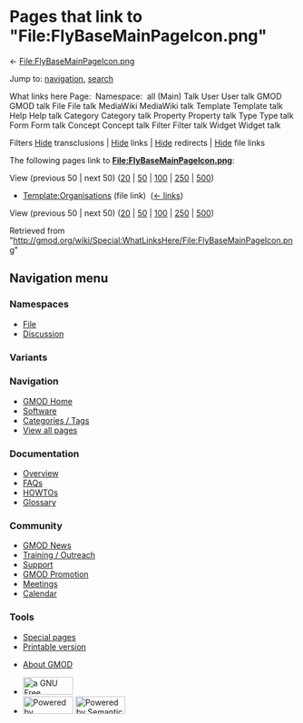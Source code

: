<div id="mw-page-base" class="noprint">

</div>

<div id="mw-head-base" class="noprint">

</div>

<div id="content" class="mw-body" role="main">

<span id="top"></span>

<div id="mw-js-message" style="display:none;">

</div>



# <span dir="auto">Pages that link to "File:FlyBaseMainPageIcon.png"</span>

<div id="bodyContent">

<div id="contentSub">

←
[File:FlyBaseMainPageIcon.png](/wiki/File:FlyBaseMainPageIcon.png "File:FlyBaseMainPageIcon.png")

</div>

<div id="jump-to-nav" class="mw-jump">

Jump to: [navigation](#mw-navigation), [search](#p-search)

</div>

<div id="mw-content-text">

What links here Page:  Namespace:  all (Main) Talk User User talk GMOD
GMOD talk File File talk MediaWiki MediaWiki talk Template Template talk
Help Help talk Category Category talk Property Property talk Type Type
talk Form Form talk Concept Concept talk Filter Filter talk Widget
Widget talk

Filters
[Hide](/mediawiki/index.php?title=Special:WhatLinksHere/File:FlyBaseMainPageIcon.png&hidetrans=1 "Special:WhatLinksHere/File:FlyBaseMainPageIcon.png")
transclusions \|
[Hide](/mediawiki/index.php?title=Special:WhatLinksHere/File:FlyBaseMainPageIcon.png&hidelinks=1 "Special:WhatLinksHere/File:FlyBaseMainPageIcon.png")
links \|
[Hide](/mediawiki/index.php?title=Special:WhatLinksHere/File:FlyBaseMainPageIcon.png&hideredirs=1 "Special:WhatLinksHere/File:FlyBaseMainPageIcon.png")
redirects \|
[Hide](/mediawiki/index.php?title=Special:WhatLinksHere/File:FlyBaseMainPageIcon.png&hideimages=1 "Special:WhatLinksHere/File:FlyBaseMainPageIcon.png")
file links

The following pages link to
**[File:FlyBaseMainPageIcon.png](/wiki/File:FlyBaseMainPageIcon.png "File:FlyBaseMainPageIcon.png")**:

View (previous 50 \| next 50)
([20](/mediawiki/index.php?title=Special:WhatLinksHere/File:FlyBaseMainPageIcon.png&limit=20 "Special:WhatLinksHere/File:FlyBaseMainPageIcon.png")
\|
[50](/mediawiki/index.php?title=Special:WhatLinksHere/File:FlyBaseMainPageIcon.png&limit=50 "Special:WhatLinksHere/File:FlyBaseMainPageIcon.png")
\|
[100](/mediawiki/index.php?title=Special:WhatLinksHere/File:FlyBaseMainPageIcon.png&limit=100 "Special:WhatLinksHere/File:FlyBaseMainPageIcon.png")
\|
[250](/mediawiki/index.php?title=Special:WhatLinksHere/File:FlyBaseMainPageIcon.png&limit=250 "Special:WhatLinksHere/File:FlyBaseMainPageIcon.png")
\|
[500](/mediawiki/index.php?title=Special:WhatLinksHere/File:FlyBaseMainPageIcon.png&limit=500 "Special:WhatLinksHere/File:FlyBaseMainPageIcon.png"))

- [Template:Organisations](/wiki/Template:Organisations "Template:Organisations")
  (file link) ‎ <span class="mw-whatlinkshere-tools">([←
  links](/mediawiki/index.php?title=Special:WhatLinksHere&target=Template%3AOrganisations "Special:WhatLinksHere"))</span>

View (previous 50 \| next 50)
([20](/mediawiki/index.php?title=Special:WhatLinksHere/File:FlyBaseMainPageIcon.png&limit=20 "Special:WhatLinksHere/File:FlyBaseMainPageIcon.png")
\|
[50](/mediawiki/index.php?title=Special:WhatLinksHere/File:FlyBaseMainPageIcon.png&limit=50 "Special:WhatLinksHere/File:FlyBaseMainPageIcon.png")
\|
[100](/mediawiki/index.php?title=Special:WhatLinksHere/File:FlyBaseMainPageIcon.png&limit=100 "Special:WhatLinksHere/File:FlyBaseMainPageIcon.png")
\|
[250](/mediawiki/index.php?title=Special:WhatLinksHere/File:FlyBaseMainPageIcon.png&limit=250 "Special:WhatLinksHere/File:FlyBaseMainPageIcon.png")
\|
[500](/mediawiki/index.php?title=Special:WhatLinksHere/File:FlyBaseMainPageIcon.png&limit=500 "Special:WhatLinksHere/File:FlyBaseMainPageIcon.png"))

</div>

<div class="printfooter">

Retrieved from
"<http://gmod.org/wiki/Special:WhatLinksHere/File:FlyBaseMainPageIcon.png>"

</div>

<div id="catlinks" class="catlinks catlinks-allhidden">

</div>

<div class="visualClear">

</div>

</div>

</div>

<div id="mw-navigation">

## Navigation menu

<div id="mw-head">



<div id="left-navigation">

<div id="p-namespaces" class="vectorTabs" role="navigation"
aria-labelledby="p-namespaces-label">

### Namespaces

- <span id="ca-nstab-image"><a href="/wiki/File:FlyBaseMainPageIcon.png" accesskey="c"
  title="View the file page [c]">File</a></span>
- <span id="ca-talk"><a
  href="/mediawiki/index.php?title=File_talk:FlyBaseMainPageIcon.png&amp;action=edit&amp;redlink=1"
  accesskey="t"
  title="Discussion about the content page [t]">Discussion</a></span>

</div>

<div id="p-variants" class="vectorMenu emptyPortlet" role="navigation"
aria-labelledby="p-variants-label">

### 

### Variants[](#)

<div class="menu">

</div>

</div>

</div>

<div id="right-navigation">





</div>



</div>

</div>

</div>

<div id="mw-panel">

<div id="p-logo" role="banner">

<a href="/wiki/Main_Page"
style="background-image: url(http://gmod.org/images/GMOD-cogs.png);"
title="Visit the main page"></a>

</div>

<div id="p-Navigation" class="portal" role="navigation"
aria-labelledby="p-Navigation-label">

### Navigation

<div class="body">

- <span id="n-GMOD-Home">[GMOD Home](/wiki/Main_Page)</span>
- <span id="n-Software">[Software](/wiki/GMOD_Components)</span>
- <span id="n-Categories-.2F-Tags">[Categories /
  Tags](/wiki/Categories)</span>
- <span id="n-View-all-pages">[View all
  pages](/wiki/Special:AllPages)</span>

</div>

</div>

<div id="p-Documentation" class="portal" role="navigation"
aria-labelledby="p-Documentation-label">

### Documentation

<div class="body">

- <span id="n-Overview">[Overview](/wiki/Overview)</span>
- <span id="n-FAQs">[FAQs](/wiki/Category:FAQ)</span>
- <span id="n-HOWTOs">[HOWTOs](/wiki/Category:HOWTO)</span>
- <span id="n-Glossary">[Glossary](/wiki/Glossary)</span>

</div>

</div>

<div id="p-Community" class="portal" role="navigation"
aria-labelledby="p-Community-label">

### Community

<div class="body">

- <span id="n-GMOD-News">[GMOD News](/wiki/GMOD_News)</span>
- <span id="n-Training-.2F-Outreach">[Training /
  Outreach](/wiki/Training_and_Outreach)</span>
- <span id="n-Support">[Support](/wiki/Support)</span>
- <span id="n-GMOD-Promotion">[GMOD
  Promotion](/wiki/GMOD_Promotion)</span>
- <span id="n-Meetings">[Meetings](/wiki/Meetings)</span>
- <span id="n-Calendar">[Calendar](/wiki/Calendar)</span>

</div>

</div>

<div id="p-tb" class="portal" role="navigation"
aria-labelledby="p-tb-label">

### Tools

<div class="body">

- <span id="t-specialpages"><a href="/wiki/Special:SpecialPages" accesskey="q"
  title="A list of all special pages [q]">Special pages</a></span>
- <span id="t-print"><a
  href="/mediawiki/index.php?title=Special:WhatLinksHere/File:FlyBaseMainPageIcon.png&amp;printable=yes"
  rel="alternate" accesskey="p"
  title="Printable version of this page [p]">Printable version</a></span>

</div>

</div>

</div>

</div>

<div id="footer" role="contentinfo">

- <span id="footer-places-about">[About
  GMOD](/wiki/GMOD:About "GMOD:About")</span>

<!-- -->

- <span id="footer-copyrightico">[<img src="http://www.gnu.org/graphics/gfdl-logo-small.png" width="88"
  height="31" alt="a GNU Free Documentation License" />](http://www.gnu.org/licenses/fdl-1.3.html)</span>
- <span id="footer-poweredbyico">[<img src="/mediawiki/skins/common/images/poweredby_mediawiki_88x31.png"
  width="88" height="31" alt="Powered by MediaWiki" />](//www.mediawiki.org/)
  [<img
  src="/mediawiki/extensions/SemanticMediaWiki/includes/../resources/images/smw_button.png"
  width="88" height="31" alt="Powered by Semantic MediaWiki" />](https://www.semantic-mediawiki.org/wiki/Semantic_MediaWiki)</span>

<div style="clear:both">

</div>

</div>
